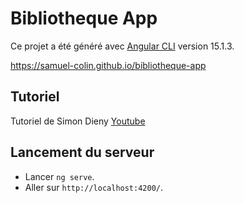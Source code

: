 # Bibliotheque App

Ce projet a été généré avec [Angular CLI](https://github.com/angular/angular-cli) version 15.1.3.

https://samuel-colin.github.io/bibliotheque-app

## Tutoriel

Tutoriel de Simon Dieny [Youtube](https://www.youtube.com/watch?v=DTIYVffhJuU)

## Lancement du serveur

- Lancer `ng serve`.
- Aller sur `http://localhost:4200/`. 
